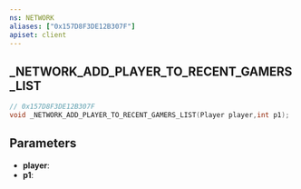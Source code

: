 ```yaml
---
ns: NETWORK
aliases: ["0x157D8F3DE12B307F"]
apiset: client
---
```

## _NETWORK_ADD_PLAYER_TO_RECENT_GAMERS_LIST

```c
// 0x157D8F3DE12B307F
void _NETWORK_ADD_PLAYER_TO_RECENT_GAMERS_LIST(Player player,int p1);
```


## Parameters
* **player**:
* **p1**: